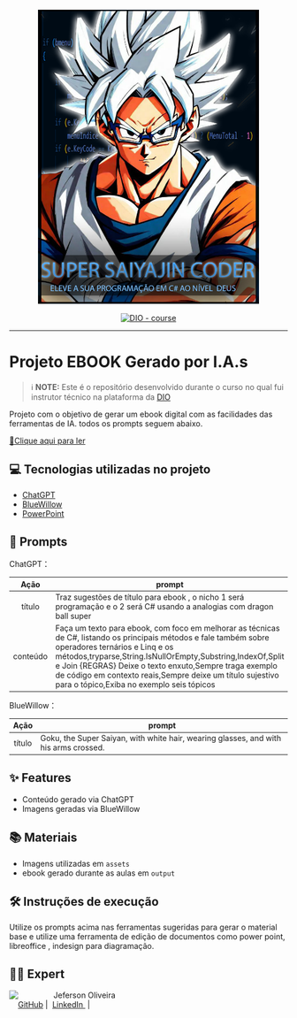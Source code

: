 <p align="center">
    <img width="400" src="./assets/Ebook.png">
</p>


<p align="center">
<a href="https://dio.me/"><img src="https://img.shields.io/badge/DIO-Course-28DA77?logo=youtube" alt="DIO - course"></a>
</p>

-------




# Projeto EBOOK Gerado por I.A.s


 > ℹ️ **NOTE:** Este é o repositório desenvolvido durante o curso no qual fui instrutor técnico na plataforma da [DIO](https://dio.me)

Projeto com o objetivo de gerar um ebook digital com as facilidades das ferramentas de IA. todos os prompts
seguem abaixo.

<a href="https://github.com/CyberJeferson/prompts-recipe-to-create-a-ebook/blob/main/output/Ebook.pdf" title="View PDF now"> 📕Clique aqui para ler</a>

## 💻 Tecnologias utilizadas no projeto

- [ChatGPT](https://chat.openai.com/) 
- [BlueWillow](https://www.bluewillow.ai/)
- [PowerPoint](https://www.microsoft.com/en/microsoft-365/powerpoint)

## 🧠 Prompts


ChatGPT：

|   Ação   | prompt                                                                                                                                                                                                                                                                         |
| :------: | ------------------------------------------------------------------------------------------------------------------------------------------------------------------------------------------------------------------------------------------------------------------------------ |
|  título  |Traz sugestões de título para ebook , o nicho 1 será programação e o 2 será C#  usando a analogias com dragon ball super |
| conteúdo | Faça um texto para ebook, com foco em melhorar as técnicas de C#, listando os principais métodos e fale também sobre operadores ternários e Linq e os métodos,tryparse,String.IsNullOrEmpty,Substring,IndexOf,Split e Join {REGRAS} Deixe o texto enxuto,Sempre traga exemplo de código em contexto reais,Sempre deixe um título sujestivo para o tópico,Exiba no exemplo seis tópicos|------------------------------------|


BlueWillow：

|  Ação  | prompt                                                                                 |
| :----: | -------------------------------------------------------------------------------------- |
| título | Goku, the Super Saiyan, with white hair, wearing glasses, and with his arms crossed. |

## ✨ Features

- Conteúdo gerado via ChatGPT
- Imagens geradas via BlueWillow

## 📚 Materiais

- Imagens utilizadas em `assets`
- ebook gerado durante as aulas em `output`

## 🛠️ Instruções de execução

Utilize os prompts acima nas ferramentas sugeridas para gerar o material base e utilize uma ferramenta de edição de documentos como power point, libreoffice , indesign para diagramação.

## 👨‍💻 Expert

<p>
    <img 
      align=left 
      margin=10 
      width=80 
      src="https://avatars.githubusercontent.com/u/63682724?v=4"
    />
    <p>Jeferson Oliveira<br>
    &nbsp&nbsp&nbsp
    <a href="https://github.com/CyberJeferson">
    GitHub</a>&nbsp;|&nbsp;
    <a href="https://www.linkedin.com/in/jeferson-oliveira-8335051b6">LinkedIn
</a>
&nbsp;|&nbsp;</p>
</p>
